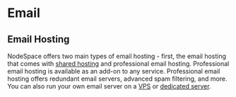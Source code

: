 # Email 

## Email Hosting

NodeSpace offers two main types of email hosting - first, the email hosting that comes with [shared hosting](hosting/shared/cpanel-email.md) and professional email hosting. Professional email hosting is available as an add-on to any service. Professional email hosting offers redundant email servers, advanced spam filtering, and more. You can also run your own email server on a [VPS](vps/overview.md) or [dedicated server](dedicated/overview.md).

